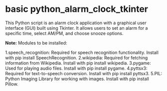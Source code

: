 # basic python_alarm_clock_tkinter
This Python script is an alarm clock application with a graphical user interface (GUI) built using Tkinter. It allows users to set an alarm for a specific time, select AM/PM, and choose snooze options.


**Note:** Modules to be installed:

1.speech_recognition: Required for speech recognition functionality. Install with pip install SpeechRecognition.
2.wikipedia: Required for fetching information from Wikipedia. Install with pip install wikipedia.
3.pygame: Used for playing audio files. Install with pip install pygame.
4.pyttsx3: Required for text-to-speech conversion. Install with pip install pyttsx3.
5.PIL: Python Imaging Library for working with images. Install with pip install Pillow.
